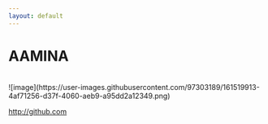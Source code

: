 ```yaml
---
layout: default
---
```


# AAMINA

<br>
![image](https://user-images.githubusercontent.com/97303189/161519913-4af71256-d37f-4060-aeb9-a95dd2a12349.png)

<br>

http://github.com

